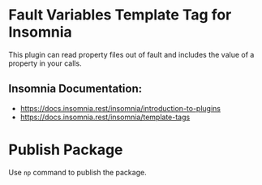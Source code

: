 # Fault Variables Template Tag for Insomnia

This plugin can read property files out of fault and includes the value of a property in your calls.

## Insomnia Documentation:
* https://docs.insomnia.rest/insomnia/introduction-to-plugins
* https://docs.insomnia.rest/insomnia/template-tags

# Publish Package

Use `np` command to publish the package.
